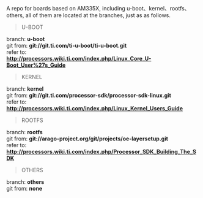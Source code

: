 A repo for boards based on AM335X, including u-boot、kernel、rootfs、others, all of them are located at the branches, just as as follows.

> U-BOOT

branch: **u-boot**  
git from: **git://git.ti.com/ti-u-boot/ti-u-boot.git**  
refer to:  
**http://processors.wiki.ti.com/index.php/Linux_Core_U-Boot_User%27s_Guide**

> KERNEL

branch: **kernel**  
git from: **git://git.ti.com/processor-sdk/processor-sdk-linux.git**  
refer to:  
**http://processors.wiki.ti.com/index.php/Linux_Kernel_Users_Guide**

> ROOTFS

branch: **rootfs**  
git from: **git://arago-project.org/git/projects/oe-layersetup.git**  
refer to:  
**http://processors.wiki.ti.com/index.php/Processor_SDK_Building_The_SDK**

> OTHERS

branch: **others**  
git from: **none**
